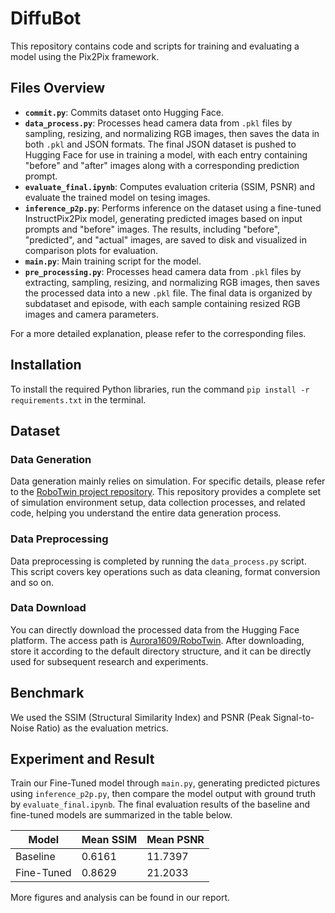 # DiffuBot

This repository contains code and scripts for training and evaluating a model using the Pix2Pix framework.

## Files Overview

- **`commit.py`**: Commits dataset onto Hugging Face.
- **`data_process.py`**: Processes head camera data from `.pkl` files by sampling, resizing, and normalizing RGB images, then saves the data in both `.pkl` and JSON formats. The final JSON dataset is pushed to Hugging Face for use in training a model, with each entry containing "before" and "after" images along with a corresponding prediction prompt.
- **`evaluate_final.ipynb`**: Computes evaluation criteria (SSIM, PSNR) and evaluate the trained model on tesing images.
- **`inference_p2p.py`**: Performs inference on the dataset using a fine-tuned InstructPix2Pix model, generating predicted images based on input prompts and "before" images. The results, including "before", "predicted", and "actual" images, are saved to disk and visualized in comparison plots for evaluation.
- **`main.py`**: Main training script for the model.
- **`pre_processing.py`**: Processes head camera data from `.pkl` files by extracting, sampling, resizing, and normalizing RGB images, then saves the processed data into a new `.pkl` file. The final data is organized by subdataset and episode, with each sample containing resized RGB images and camera parameters.

For a more detailed explanation, please refer to the corresponding files.

## Installation

To install the required Python libraries, run the command `pip install -r requirements.txt` in the terminal.

## Dataset

### Data Generation

Data generation mainly relies on simulation. For specific details, please refer to the [RoboTwin project repository](https://github.com/TianxingChen/RoboTwin/tree/main). This repository provides a complete set of simulation environment setup, data collection processes, and related code, helping you understand the entire data generation process.

### Data Preprocessing

Data preprocessing is completed by running the `data_process.py` script. This script covers key operations such as data cleaning, format conversion and so on.

### Data Download

You can directly download the processed data from the Hugging Face platform. The access path is [Aurora1609/RoboTwin](https://huggingface.co/datasets/Aurora1609/RoboTwin). After downloading, store it according to the default directory structure, and it can be directly used for subsequent research and experiments.

## Benchmark

We used the SSIM (Structural Similarity Index) and PSNR (Peak Signal-to-Noise Ratio) as the evaluation metrics.

## Experiment and Result

Train our Fine-Tuned model through `main.py`, generating predicted pictures using `inference_p2p.py`, then compare the model output with ground truth by `evaluate_final.ipynb`. The final evaluation results of the baseline and fine-tuned models are summarized in the table below.

| **Model**   | **Mean SSIM** | **Mean PSNR** |
|-------------|---------------|---------------|
| Baseline    | 0.6161        | 11.7397       |
| Fine-Tuned  | 0.8629        | 21.2033       |

More figures and analysis can be found in our report.
